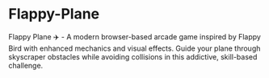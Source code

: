 # Flappy-Plane
Flappy Plane ✈️ - A modern browser-based arcade game inspired by Flappy Bird with enhanced mechanics and visual effects. Guide your plane through skyscraper obstacles while avoiding collisions in this addictive, skill-based challenge.

